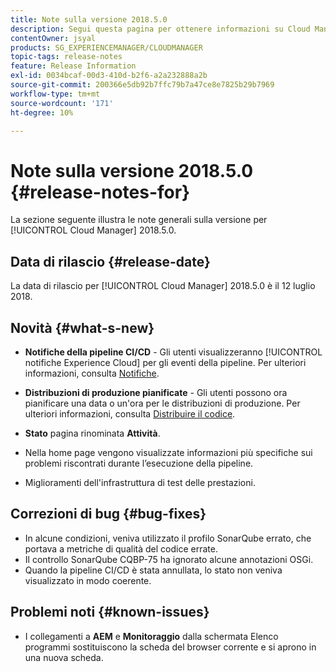 ```yaml
---
title: Note sulla versione 2018.5.0
description: Segui questa pagina per ottenere informazioni su Cloud Manager 2018.5.0.
contentOwner: jsyal
products: SG_EXPERIENCEMANAGER/CLOUDMANAGER
topic-tags: release-notes
feature: Release Information
exl-id: 0034bcaf-00d3-410d-b2f6-a2a232888a2b
source-git-commit: 200366e5db92b7ffc79b7a47ce8e7825b29b7969
workflow-type: tm+mt
source-wordcount: '171'
ht-degree: 10%

---
```


# Note sulla versione 2018.5.0 {#release-notes-for}

La sezione seguente illustra le note generali sulla versione per [!UICONTROL Cloud Manager] 2018.5.0.

## Data di rilascio {#release-date}

La data di rilascio per [!UICONTROL Cloud Manager] 2018.5.0 è il 12 luglio 2018.

## Novità {#what-s-new}

* **Notifiche della pipeline CI/CD** - Gli utenti visualizzeranno [!UICONTROL notifiche Experience Cloud] per gli eventi della pipeline. Per ulteriori informazioni, consulta [Notifiche](/help/using/notifications.md).

* **Distribuzioni di produzione pianificate** - Gli utenti possono ora pianificare una data o un&#39;ora per le distribuzioni di produzione. Per ulteriori informazioni, consulta [Distribuire il codice](/help/using/code-deployment.md).

* **Stato** pagina rinominata **Attività**.

* Nella home page vengono visualizzate informazioni più specifiche sui problemi riscontrati durante l’esecuzione della pipeline.
* Miglioramenti dell&#39;infrastruttura di test delle prestazioni.

## Correzioni di bug {#bug-fixes}

* In alcune condizioni, veniva utilizzato il profilo SonarQube errato, che portava a metriche di qualità del codice errate.
* Il controllo SonarQube CQBP-75 ha ignorato alcune annotazioni OSGi.
* Quando la pipeline CI/CD è stata annullata, lo stato non veniva visualizzato in modo coerente.

## Problemi noti {#known-issues}

* I collegamenti a **AEM** e **Monitoraggio** dalla schermata Elenco programmi sostituiscono la scheda del browser corrente e si aprono in una nuova scheda.
